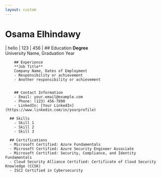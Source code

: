 ```yaml
---
layout: custom
---
```


# Osama Elhindawy

| hello | 123 | 456 |
        ## Education
        **Degree**  
        University Name, Graduation Year

        ## Experience
        **Job Title**  
        Company Name, Dates of Employment
        - Responsibility or achievement
        - Another responsibility or achievement


        ## Contact Information
        - Email: your.email@example.com
        - Phone: (123) 456-7890
        - LinkedIn: [Your LinkedIn](https://www.linkedin.com/in/yourprofile)

      ## Skills
        - Skill 1
        - Skill 2
        - Skill 3

      ## Certifications
      - Microsoft Certified: Azure Fundamentals
      - Microsoft Certified: Azure Security Engineer Associate
      - Microsoft Certified: Security, Compliance, and Identity Fundamentals
      - Cloud Security Alliance Certified: Certificate of Cloud Security Knowledge (CCSK)
      - ISC2 Certified in Cybersecurity
